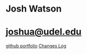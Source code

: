 # Josh Watson
# joshua@udel.edu
<a href="https://github.com/JoshuaWatson7024/JoshuaWatson7024.github.io">github portfolio<a/>
<a href="https://JoshuaWatson7024.github.io/ChangesLog">Changes Log<a/>